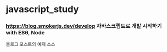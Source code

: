 # javascript_study
### https://blog.smokerjs.dev/develop 자바스크립트로 개발 시작하기 with ES6, Node
블로그 포스트의 예제 소스
